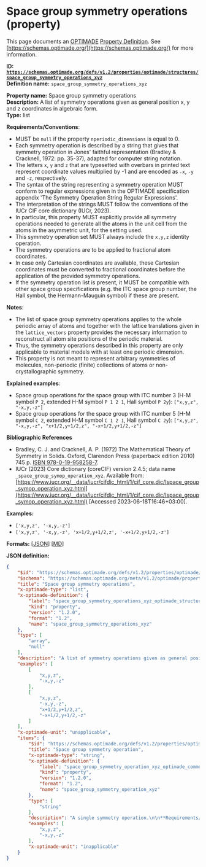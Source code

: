 # Space group symmetry operations (property)

This page documents an [OPTIMADE](https://www.optimade.org/) [Property Definition](https://schemas.optimade.org/#definitions). See [https://schemas.optimade.org/](https://schemas.optimade.org/) for more information.

**ID: [`https://schemas.optimade.org/defs/v1.2/properties/optimade/structures/space_group_symmetry_operations_xyz`](https://schemas.optimade.org/defs/v1.2/properties/optimade/structures/space_group_symmetry_operations_xyz.md)**  
**Definition name:** `space_group_symmetry_operations_xyz`

**Property name:** Space group symmetry operations  
**Description:** A list of symmetry operations given as general position x, y and z coordinates in algebraic form.  
**Type:** list  

**Requirements/Conventions**:

- MUST be `null` if the property `nperiodic_dimensions` is equal to 0.
- Each symmetry operation is described by a string that gives that symmetry operation in Jones' faithful representation (Bradley & Cracknell, 1972: pp. 35-37), adapted for computer string notation.
- The letters `x`, `y` and `z` that are typesetted with overbars in printed text represent coordinate values multiplied by -1 and are encoded as `-x`, `-y` and `-z`, respectively.
- The syntax of the string representing a symmetry operation MUST conform to regular expressions given in the OPTIMADE specification appendix 'The Symmetry Operation String Regular Expressions'.
- The interpretation of the strings MUST follow the conventions of the IUCr CIF core dictionary (IUCr, 2023).
- In particular, this property MUST explicitly provide all symmetry operations needed to generate all the atoms in the unit cell from the atoms in the asymmetric unit, for the setting used.
- This symmetry operation set MUST always include the `x,y,z` identity operation.
- The symmetry operations are to be applied to fractional atom coordinates.
- In case only Cartesian coordinates are available, these Cartesian coordinates must be converted to fractional coordinates before the application of the provided symmetry operations.
- If the symmetry operation list is present, it MUST be compatible with other space group specifications (e.g. the ITC space group number, the Hall symbol, the Hermann-Mauguin symbol) if these are present.

**Notes**:

- The list of space group symmetry operations applies to the whole periodic array of atoms and together with the lattice translations given in the `lattice_vectors` property provides the necessary information to reconstruct all atom site positions of the periodic material.
- Thus, the symmetry operations described in this property are only applicable to material models with at least one periodic dimension.
- This property is not meant to represent arbitrary symmetries of molecules, non-periodic (finite) collections of atoms or non-crystallographic symmetry.

**Explained examples**:

- Space group operations for the space group with ITC number 3 (H-M symbol `P 2`, extended H-M symbol `P 1 2 1`, Hall symbol `P 2y`): `["x,y,z", "-x,y,-z"]`
- Space group operations for the space group with ITC number 5 (H-M symbol `C 2`, extended H-M symbol `C 1 2 1`, Hall symbol `C 2y`): `["x,y,z", "-x,y,-z", "x+1/2,y+1/2,z", "-x+1/2,y+1/2,-z"]`

**Bibliographic References**

- Bradley, C. J. and Cracknell, A. P. (1972) The Mathematical Theory of Symmetry in Solids. Oxford, Clarendon Press (paperback edition 2010) 745 p. [ISBN 978-0-19-958258-7](https://isbnsearch.org/isbn/9780199582587>).
- IUCr (2023) Core dictionary (coreCIF) version 2.4.5; data name `_space_group_symop_operation_xyz`. Available from: [https://www.iucr.org/__data/iucr/cifdic_html/1/cif_core.dic/Ispace_group_symop_operation_xyz.html](https://www.iucr.org/__data/iucr/cifdic_html/1/cif_core.dic/Ispace_group_symop_operation_xyz.html) [Accessed 2023-06-18T16:46+03:00].

**Examples:**

- `['x,y,z', '-x,y,-z']`
- `['x,y,z', '-x,y,-z', 'x+1/2,y+1/2,z', '-x+1/2,y+1/2,-z']`

**Formats:** [[JSON](space_group_symmetry_operations_xyz.json)] [[MD](space_group_symmetry_operations_xyz.md)]

**JSON definition:**

``` json
{
    "$id": "https://schemas.optimade.org/defs/v1.2/properties/optimade/structures/space_group_symmetry_operations_xyz",
    "$schema": "https://schemas.optimade.org/meta/v1.2/optimade/property_definition.json",
    "title": "Space group symmetry operations",
    "x-optimade-type": "list",
    "x-optimade-definition": {
        "label": "space_group_symmetry_operations_xyz_optimade_structures",
        "kind": "property",
        "version": "1.2.0",
        "format": "1.2",
        "name": "space_group_symmetry_operations_xyz"
    },
    "type": [
        "array",
        "null"
    ],
    "description": "A list of symmetry operations given as general position x, y and z coordinates in algebraic form.\n\n**Requirements/Conventions**:\n\n- MUST be `null` if the property `nperiodic_dimensions` is equal to 0.\n- Each symmetry operation is described by a string that gives that symmetry operation in Jones' faithful representation (Bradley & Cracknell, 1972: pp. 35-37), adapted for computer string notation.\n- The letters `x`, `y` and `z` that are typesetted with overbars in printed text represent coordinate values multiplied by -1 and are encoded as `-x`, `-y` and `-z`, respectively.\n- The syntax of the string representing a symmetry operation MUST conform to regular expressions given in the OPTIMADE specification appendix 'The Symmetry Operation String Regular Expressions'.\n- The interpretation of the strings MUST follow the conventions of the IUCr CIF core dictionary (IUCr, 2023).\n- In particular, this property MUST explicitly provide all symmetry operations needed to generate all the atoms in the unit cell from the atoms in the asymmetric unit, for the setting used.\n- This symmetry operation set MUST always include the `x,y,z` identity operation.\n- The symmetry operations are to be applied to fractional atom coordinates.\n- In case only Cartesian coordinates are available, these Cartesian coordinates must be converted to fractional coordinates before the application of the provided symmetry operations.\n- If the symmetry operation list is present, it MUST be compatible with other space group specifications (e.g. the ITC space group number, the Hall symbol, the Hermann-Mauguin symbol) if these are present.\n\n**Notes**:\n\n- The list of space group symmetry operations applies to the whole periodic array of atoms and together with the lattice translations given in the `lattice_vectors` property provides the necessary information to reconstruct all atom site positions of the periodic material.\n- Thus, the symmetry operations described in this property are only applicable to material models with at least one periodic dimension.\n- This property is not meant to represent arbitrary symmetries of molecules, non-periodic (finite) collections of atoms or non-crystallographic symmetry.\n\n**Explained examples**:\n\n- Space group operations for the space group with ITC number 3 (H-M symbol `P 2`, extended H-M symbol `P 1 2 1`, Hall symbol `P 2y`): `[\"x,y,z\", \"-x,y,-z\"]`\n- Space group operations for the space group with ITC number 5 (H-M symbol `C 2`, extended H-M symbol `C 1 2 1`, Hall symbol `C 2y`): `[\"x,y,z\", \"-x,y,-z\", \"x+1/2,y+1/2,z\", \"-x+1/2,y+1/2,-z\"]`\n\n**Bibliographic References**\n\n- Bradley, C. J. and Cracknell, A. P. (1972) The Mathematical Theory of Symmetry in Solids. Oxford, Clarendon Press (paperback edition 2010) 745 p. [ISBN 978-0-19-958258-7](https://isbnsearch.org/isbn/9780199582587>).\n- IUCr (2023) Core dictionary (coreCIF) version 2.4.5; data name `_space_group_symop_operation_xyz`. Available from: [https://www.iucr.org/__data/iucr/cifdic_html/1/cif_core.dic/Ispace_group_symop_operation_xyz.html](https://www.iucr.org/__data/iucr/cifdic_html/1/cif_core.dic/Ispace_group_symop_operation_xyz.html) [Accessed 2023-06-18T16:46+03:00].",
    "examples": [
        [
            "x,y,z",
            "-x,y,-z"
        ],
        [
            "x,y,z",
            "-x,y,-z",
            "x+1/2,y+1/2,z",
            "-x+1/2,y+1/2,-z"
        ]
    ],
    "x-optimade-unit": "unapplicable",
    "items": {
        "$id": "https://schemas.optimade.org/defs/v1.2/properties/optimade/common/space_group_symmetry_operation_xyz",
        "title": "Space group symmetry operation",
        "x-optimade-type": "string",
        "x-optimade-definition": {
            "label": "space_group_symmetry_operation_xyz_optimade_common",
            "kind": "property",
            "version": "1.2.0",
            "format": "1.2",
            "name": "space_group_symmetry_operation_xyz"
        },
        "type": [
            "string"
        ],
        "description": "A single symmetry operation.\n\n**Requirements/Conventions**:\n\n- The symmetry operation is described in Jones' faithful representation (Bradley & Cracknell, 1972: pp. 35-37), adapted for computer string notation.\n- The interpretation of the string MUST follow the conventions of the IUCr CIF core dictionary (IUCr, 2023).\n- The letters `x`, `y` and `z` that are typesetted with overbars in printed text represent coordinate values multiplied by -1 and are encoded as `-x`, `-y` and `-z`, respectively.\n- The syntax of the string representing a symmetry operation MUST conform to regular expressions given in the OPTIMADE specification appendix 'The Symmetry Operation String Regular Expressions'.\n\n**Bibliographic References**\n\n- Bradley, C. J. and Cracknell, A. P. (1972) The Mathematical Theory of Symmetry in Solids. Oxford, Clarendon Press (paperback edition 2010) 745 p. [ISBN 978-0-19-958258-7](https://isbnsearch.org/isbn/9780199582587>).\n- IUCr (2023) Core dictionary (coreCIF) version 2.4.5; data name `_space_group_symop_operation_xyz`. Available from: [https://www.iucr.org/__data/iucr/cifdic_html/1/cif_core.dic/Ispace_group_symop_operation_xyz.html](https://www.iucr.org/__data/iucr/cifdic_html/1/cif_core.dic/Ispace_group_symop_operation_xyz.html) [Accessed 2023-06-18T16:46+03:00].",
        "examples": [
            "x,y,z",
            "-x,y,-z"
        ],
        "x-optimade-unit": "inapplicable"
    }
}
```